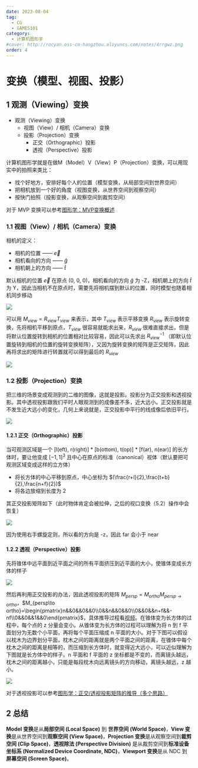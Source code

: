 ```yaml
---
date: 2023-08-04
tag:
  - CG
  - GAMES101
category:
  - 计算机图形学
#cover: http://rocyan.oss-cn-hangzhou.aliyuncs.com/notes/4rrgwz.png
order: 4
---
```


# 变换（模型、视图、投影）

## 1 观测（Viewing）变换

- 观测（Viewing）变换
  - 视图（View）/ 相机（Camera）变换
  - 投影（Projection）变换
    - 正交（Orthographic）投影
    - 透视（Perspective）投影

计算机图形学就是在做M（Model）V（View）P（Projection）变换，可以用现实中的拍照来类比：

- 找个好地方，安排好每个人的位置（模型变换，从局部空间到世界空间）
- 把相机放到一个好的角度（视图变换，从世界空间到观察空间）
- 按快门拍照（投影变换，从观察空间到裁剪空间）

对于 MVP 变换可以参考[图形学：MVP变换概述](https://zhuanlan.zhihu.com/p/551648397)

### 1.1 视图（View）/ 相机（Camera）变换

相机的定义：

- 相机的位置 —— $\overrightarrow{e}$
- 相机看向的方向 —— $\hat{g}$
- 相机朝上的方向 —— $\hat{t}$

默认相机的位置 $\overrightarrow{e}$ 在原点 (0, 0, 0)，相机看向的方向 $\hat{g}$ 为 -Z，相机朝上的方向 $\hat{t}$ 为 Y，因此当相机不在原点时，需要先将相机摆到默认的位置，同时模型也随着相机同步移动

![](http://img.rocyan.cn/blog/2024/04/66134d98033e2.png)

可以用 $M_{view}=R_{view}T_{view}$ 来表示，其中 $T_{view}$ 表示平移变换 $R_{view}$ 表示旋转变换，先将相机平移到原点，$T_{view}$ 很容易就能求出来，$R_{view}$ 很难直接求出，但是将默认位置旋转到相机的位置相对比较容易，因此可以先求出 $R_{view}^{-1}$ （即默认位置旋转到相机的位置的旋转变换矩阵），又因为旋转变换的矩阵是正交矩阵，因此再将求出的矩阵进行转置就可以得到最后的 $R_{view}$

![](http://img.rocyan.cn/blog/2024/04/66134d9abc9d6.png)

### 1.2 投影（Projection）变换

把三维的场景变成观测到的二维的图像，这就是投影。投影分为正交投影和透视投影。其中透视投影跟我们平时人眼观测到的成像差不多，近大远小。正交投影就是不发生近大远小的变化，几何上来说就是，正交投影中平行的线成像后依旧平行。

![](http://img.rocyan.cn/blog/2024/04/66134d9e469b7.png)

#### 1.2.1 正交（Orthographic）投影

当可观测区域是一个 [l(eft), r(right)] * [b(ottom), t(op)] * [f(ar), n(ear)] 的长方体时，要让他变成 $[-1, 1]^3$ 且中心在原点的标准（canonical）视体（默认要把可观测区域变成这样的立方体）

-  将长方体的中心平移到原点，中心坐标为 $(\frac{r+l}{2},\frac{t+b}{2},\frac{n+f}{2})$
-  将各边放缩到长度为 2

其正交投影矩阵如下（此时物体肯定会被拉伸，之后的视口变换（5.2）操作中会恢复）

![](http://img.rocyan.cn/blog/2024/04/66134da28b6ce.png)

因为使用右手螺旋定则，所以看的方向是 -z，因此 far 会小于 near

#### 1.2.2 透视（Perspective）投影

先将锥体中远平面到近平面之间的所有平面挤压到近平面的大小，使锥体变成长方体的样子

![](http://img.rocyan.cn/blog/2024/04/66134da509273.png)

然后再利用正交投影的办法，因此透视投影的矩阵 $M_{persp}=M_{ortho}M_{persp\to ortho}$，$M_{persp\to ortho}=\begin{pmatrix}n&&0&&0&&0\\0&&n&&0&&0\\0&&0&&n+f&&-nf\\0&&0&&1&&0\end{pmatrix}$，具体推导过程看[视频](https://www.bilibili.com/video/BV1X7411F744/?p=4&vd_source=95e0ef9d858ed50b1480bdef3931ea83)。在锥体变为长方体的过程中，每个点的 z 分量会变小。从锥体变为长方体的过程可以理解为将 n 到 f 平面划分为无数个小平面，再将每个平面压缩成 n 平面的大小。对于下图可以假设以枕木为边界划分平面，枕木之间的距离就是两个平面之间的距离，在锥体中每个枕木之间的距离是相等的，而压缩到长方体时，就变得近大远小，可以近似理解为下图就是长方体中的样子。n 平面和 f 平面的 z 坐标都是不变的，而离镜头越远，枕木之间的距离越小，只能是每段枕木向远离镜头的方向移动，离镜头越远，z 越小。

![](http://img.rocyan.cn/blog/2024/04/66134da8dc8a7.png)

对于透视投影可以参考[图形学：正交/透视投影矩阵的推导（多个思路）](https://zhuanlan.zhihu.com/p/554093703)

## 2 总结

**Model 变换**是从**局部空间 (Local Space)** 到 **世界空间 (World Space)**，**View 变换**是从世界空间到**观察空间 (View Space)**，**Projection 变换**是从观察空间到**裁剪空间 (Clip Space)**，**透视除法 (Perspective Division)** 是从裁剪空间到**标准设备坐标系 (Normalized Device Coordinate, NDC)**，**Viewport 变换**是从 NDC 到**屏幕空间 (Screen Space)**。
